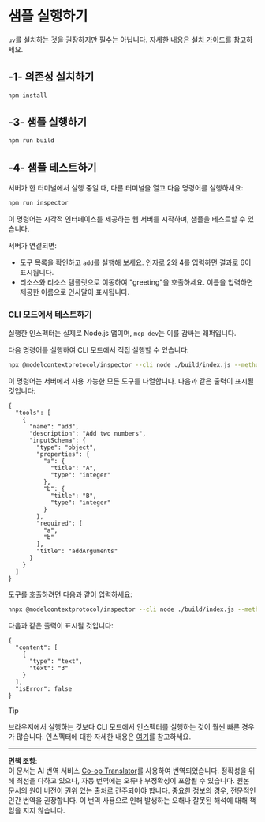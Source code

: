 <!--
CO_OP_TRANSLATOR_METADATA:
{
  "original_hash": "6ebbb78b04c9b1f6c2367c713524fc95",
  "translation_date": "2025-09-03T16:01:43+00:00",
  "source_file": "03-GettingStarted/01-first-server/solution/typescript/README.md",
  "language_code": "ko"
}
-->
# 샘플 실행하기

`uv`를 설치하는 것을 권장하지만 필수는 아닙니다. 자세한 내용은 [설치 가이드](https://docs.astral.sh/uv/#highlights)를 참고하세요.

## -1- 의존성 설치하기

```bash
npm install
```

## -3- 샘플 실행하기

```bash
npm run build
```

## -4- 샘플 테스트하기

서버가 한 터미널에서 실행 중일 때, 다른 터미널을 열고 다음 명령어를 실행하세요:

```bash
npm run inspector
```

이 명령어는 시각적 인터페이스를 제공하는 웹 서버를 시작하며, 샘플을 테스트할 수 있습니다.

서버가 연결되면:

- 도구 목록을 확인하고 `add`를 실행해 보세요. 인자로 2와 4를 입력하면 결과로 6이 표시됩니다.
- 리소스와 리소스 템플릿으로 이동하여 "greeting"을 호출하세요. 이름을 입력하면 제공한 이름으로 인사말이 표시됩니다.

### CLI 모드에서 테스트하기

실행한 인스펙터는 실제로 Node.js 앱이며, `mcp dev`는 이를 감싸는 래퍼입니다.

다음 명령어를 실행하여 CLI 모드에서 직접 실행할 수 있습니다:

```bash
npx @modelcontextprotocol/inspector --cli node ./build/index.js --method tools/list
```

이 명령어는 서버에서 사용 가능한 모든 도구를 나열합니다. 다음과 같은 출력이 표시될 것입니다:

```text
{
  "tools": [
    {
      "name": "add",
      "description": "Add two numbers",
      "inputSchema": {
        "type": "object",
        "properties": {
          "a": {
            "title": "A",
            "type": "integer"
          },
          "b": {
            "title": "B",
            "type": "integer"
          }
        },
        "required": [
          "a",
          "b"
        ],
        "title": "addArguments"
      }
    }
  ]
}
```

도구를 호출하려면 다음과 같이 입력하세요:

```bash
nnpx @modelcontextprotocol/inspector --cli node ./build/index.js --method tools/call --tool-name add --tool-arg a=1 --tool-arg b=2
```

다음과 같은 출력이 표시될 것입니다:

```text
{
  "content": [
    {
      "type": "text",
      "text": "3"
    }
  ],
  "isError": false
}
```

> [!TIP]
> 브라우저에서 실행하는 것보다 CLI 모드에서 인스펙터를 실행하는 것이 훨씬 빠른 경우가 많습니다.
> 인스펙터에 대한 자세한 내용은 [여기](https://github.com/modelcontextprotocol/inspector)를 참고하세요.

---

**면책 조항**:  
이 문서는 AI 번역 서비스 [Co-op Translator](https://github.com/Azure/co-op-translator)를 사용하여 번역되었습니다. 정확성을 위해 최선을 다하고 있으나, 자동 번역에는 오류나 부정확성이 포함될 수 있습니다. 원본 문서의 원어 버전이 권위 있는 출처로 간주되어야 합니다. 중요한 정보의 경우, 전문적인 인간 번역을 권장합니다. 이 번역 사용으로 인해 발생하는 오해나 잘못된 해석에 대해 책임을 지지 않습니다.